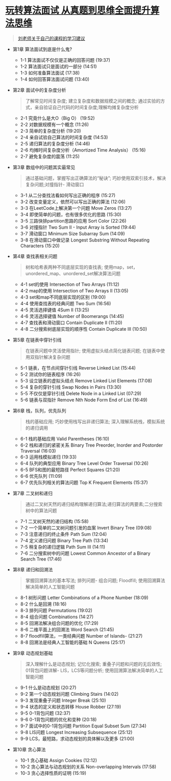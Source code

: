 # [玩转算法面试 从真题到思维全面提升算法思维](https://coding.imooc.com/learn/list/82.html)
> [刘老师关于自己的课程的学习建议](http://coding.imooc.com/learn/questiondetail/54345.html)

+ 第1章 算法面试到底是什么鬼?
  + 1-1 算法面试不仅仅是正确的回答问题  (19:37)
  + 1-2 算法面试只是面试的一部分  (14:51)
  + 1-3 如何准备算法面试  (17:38)
  + 1-4 如何回答算法面试问题  (13:40)

+ 第2章 面试中的复杂度分析
  > 了解常见时间复杂度; 建立复杂度和数据规模之间的概念; 通过实验的方式，亲自验证自己代码的时间复杂度;理解均摊复杂度分析
  + 2-1 究竟什么是大O（Big O）  (19:52)
  + 2-2 对数据规模有一个概念  (11:26)
  + 2-3 简单的复杂度分析  (19:20)
  + 2-4 亲自试验自己算法的时间复杂度  (14:53)
  + 2-5 递归算法的复杂度分析  (14:46)
  + 2-6 均摊时间复杂度分析（Amortized Time Analysis）  (15:16)
  + 2-7 避免复杂度的震荡  (11:25)

+ 第3章 数组中的问题其实最常见
  > 通过基础问题，掌握写出正确算法的“秘诀”; 巧妙使用双索引技术，解决复杂问题;对撞指针- 滑动窗口
  + 3-1 从二分查找法看如何写出正确的程序  (15:27)
  + 3-2 改变变量定义，依然可以写出正确的算法  (12:06)
  + 3-3 在LeetCode上解决第一个问题 Move Zeros  (13:27)
  + 3-4 即使简单的问题，也有很多优化的思路  (15:30)
  + 3-5 三路快排partition思路的应用 Sort Color  (22:26)
  + 3-6 对撞指针 Two Sum II - Input Array is Sorted  (19:44)
  + 3-7 滑动窗口 Minimum Size Subarray Sum  (14:09)
  + 3-8 在滑动窗口中做记录 Longest Substring Without Repeating Characters  (15:20)

+ 第4章 查找表相关问题
  > 树和哈希表两种不同底层实现的查找表; 使用map，set，unordered_map、unordered_set解决算法问题
  + 4-1 set的使用 Intersection of Two Arrays  (11:12)
  + 4-2 map的使用 Intersection of Two Arrays II  (13:05)
  + 4-3 set和map不同底层实现的区别  (19:00)
  + 4-4 使用查找表的经典问题 Two Sum  (16:56)
  + 4-5 灵活选择键值 4Sum II  (13:25)
  + 4-6 灵活选择键值 Number of Boomerangs  (14:45)
  + 4-7 查找表和滑动窗口 Contain Duplicate II  (11:20)
  + 4-8 二分搜索树底层实现的顺序性 Contain Duplicate III  (10:50)

+ 第5章 在链表中穿针引线
  > 在链表问题中灵活使用指针; 使用虚拟头结点简化链表问题; 在链表中使用双指针解决复杂问题
  + 5-1 链表，在节点间穿针引线 Reverse Linked List  (15:44)
  + 5-2 测试你的链表程序  (16:26)
  + 5-3 设立链表的虚拟头结点 Remove Linked List Elements  (17:08)
  + 5-4 复杂的穿针引线 Swap Nodes in Pairs  (13:30)
  + 5-5 不仅仅是穿针引线 Delete Node in a Linked List  (07:29)
  + 5-6 链表与双指针 Remove Nth Node Form End of List  (16:49)

+ 第6章 栈，队列，优先队列
  > 栈的基础应用; 巧妙使用栈写出非递归算法; 深入理解系统栈，模拟系统的递归调用
  + 6-1 栈的基础应用 Valid Parentheses  (16:10)
  + 6-2 栈和递归的紧密关系 Binary Tree Preorder, Inorder and Postorder Traversal  (16:03)
  + 6-3 运用栈模拟递归  (19:33)
  + 6-4 队列的典型应用 Binary Tree Level Order Traversal  (10:26)
  + 6-5 BFS和图的最短路径 Perfect Squares  (21:20)
  + 6-6 优先队列  (11:09)
  + 6-7 优先队列相关的算法问题 Top K Frequent Elements  (15:37)

+ 第7章 二叉树和递归
  > 通过二叉树天然的递归结构理解递归算法;递归算法的两要素;二分搜索树中的算法问题
  + 7-1 二叉树天然的递归结构  (15:58)
  + 7-2 一个简单的二叉树问题引发的血案 Invert Binary Tree  (09:08)
  + 7-3 注意递归的终止条件 Path Sum  (12:04)
  + 7-4 定义递归问题 Binary Tree Path  (13:34)
  + 7-5 稍复杂的递归逻辑 Path Sum III  (14:11)
  + 7-6 二分搜索树中的问题 Lowest Common Ancestor of a Binary Search Tree  (17:46)

+ 第8章 递归和回溯法
  > 掌握回溯算法的基本写法; 排列问题- 组合问题; Floodfill; 使用回溯算法解决简单的人工智能问题
  + 8-1 树形问题 Letter Combinations of a Phone Number  (18:09)
  + 8-2 什么是回溯  (18:16)
  + 8-3 排列问题 Permutations  (19:02)
  + 8-4 组合问题 Combinations  (14:27)
  + 8-5 回溯法解决组合问题的优化  (17:29)
  + 8-6 二维平面上的回溯法 Word Search  (21:45)
  + 8-7 floodfill算法，一类经典问题 Number of Islands-  (21:27)
  + 8-8 回溯法是经典人工智能的基础 N Queens  (25:17)

+ 第9章 动态规划基础
  > 深入理解什么是动态规划; 记忆化搜索; 重叠子问题和问题的无后效性; 01背包问题详解- LIS，LCS等问题分析; 使用回溯算法解决简单的人工智能问题
  + 9-1 什么是动态规划  (20:27)
  + 9-2 第一个动态规划问题 Climbing Stairs  (14:02)
  + 9-3 发现重叠子问题 Integer Break  (25:10)
  + 9-4 状态的定义和状态转移 House Robber  (27:19)
  + 9-5 0-1背包问题  (32:37)
  + 9-6 0-1背包问题的优化和变种  (20:18)
  + 9-7 面试中的0-1背包问题 Partition Equal Subset Sum  (27:34)
  + 9-8 LIS问题 Longest Increasing Subsequence  (25:12)
  + 9-9 LCS，最短路，求动态规划的具体解以及更多  (21:00)

+ 第10章 贪心算法
  + 10-1 贪心基础 Assign Cookies  (12:12)
  + 10-2 贪心算法与动态规划的关系 Non-overlapping Intervals  (17:58)
  + 10-3 贪心选择性质的证明  (15:19)
